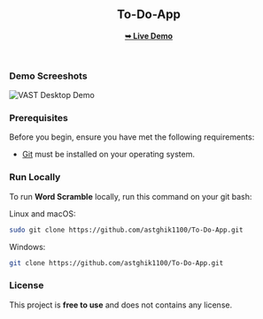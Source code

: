 <div align="center">


<h2 align="center">To-Do-App</h2>


<a href="https://github.com/astghik1100/To-Do-App"><strong>➥ Live Demo</strong></a>

</div>

<br />

### Demo Screeshots

![VAST Desktop Demo](./img.png "Desktop Demo")

### Prerequisites

Before you begin, ensure you have met the following requirements:

* [Git](https://git-scm.com/downloads "Download Git") must be installed on your operating system.

### Run Locally

To run **Word Scramble** locally, run this command on your git bash:

Linux and macOS:

```bash
sudo git clone https://github.com/astghik1100/To-Do-App.git
```

Windows:

```bash
git clone https://github.com/astghik1100/To-Do-App.git
```



### License

This project is **free to use** and does not contains any license.
